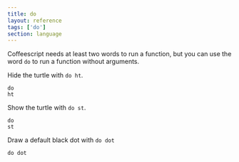 ```yaml
---
title: do
layout: reference
tags: ['do']
section: language
---
```


Coffeescript needs at least two words to run a function, but
you can use the word <code>do</code> to run a function without
arguments.

Hide the turtle with <code>do ht</code>.

<code class="jumbo" data-before="pause 3"><span data-dfn="just do it">do</span> ht</code>

Show the turtle with <code>do st</code>.

<code class="jumbo" data-before="do ht; pen red; fd 50">do st</code>

Draw a default black dot with <code>do dot</code>

<code class="jumbo">do dot</code>

